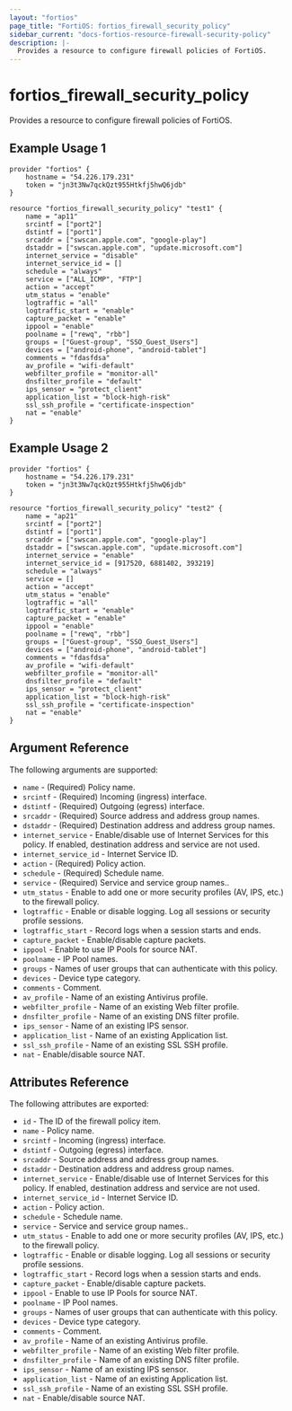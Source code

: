 ```yaml
---
layout: "fortios"
page_title: "FortiOS: fortios_firewall_security_policy"
sidebar_current: "docs-fortios-resource-firewall-security-policy"
description: |-
  Provides a resource to configure firewall policies of FortiOS.
---
```


# fortios_firewall_security_policy
Provides a resource to configure firewall policies of FortiOS.

## Example Usage 1
```hcl
provider "fortios" {
	hostname = "54.226.179.231"
	token = "jn3t3Nw7qckQzt955Htkfj5hwQ6jdb"	
}

resource "fortios_firewall_security_policy" "test1" {
	name = "ap11"
	srcintf = ["port2"]
	dstintf = ["port1"]
	srcaddr = ["swscan.apple.com", "google-play"]    
	dstaddr = ["swscan.apple.com", "update.microsoft.com"]
	internet_service = "disable"
	internet_service_id = []
	schedule = "always"
	service = ["ALL_ICMP", "FTP"]
	action = "accept"	
	utm_status = "enable"
	logtraffic = "all"
	logtraffic_start = "enable"
	capture_packet = "enable"
	ippool = "enable"
	poolname = ["rewq", "rbb"]
	groups = ["Guest-group", "SSO_Guest_Users"]
	devices = ["android-phone", "android-tablet"]
	comments = "fdasfdsa"
	av_profile = "wifi-default"
	webfilter_profile = "monitor-all"
	dnsfilter_profile = "default"
	ips_sensor = "protect_client"
	application_list = "block-high-risk"
	ssl_ssh_profile = "certificate-inspection"
	nat = "enable"
}
```

## Example Usage 2
```hcl
provider "fortios" {
	hostname = "54.226.179.231"
	token = "jn3t3Nw7qckQzt955Htkfj5hwQ6jdb"	
}

resource "fortios_firewall_security_policy" "test2" {
	name = "ap21"
	srcintf = ["port2"]
	dstintf = ["port1"]
	srcaddr = ["swscan.apple.com", "google-play"]    
	dstaddr = ["swscan.apple.com", "update.microsoft.com"]
	internet_service = "enable"
	internet_service_id = [917520, 6881402, 393219]
	schedule = "always"
	service = []
	action = "accept"	
	utm_status = "enable"
	logtraffic = "all"
	logtraffic_start = "enable"
	capture_packet = "enable"
	ippool = "enable"
	poolname = ["rewq", "rbb"]
	groups = ["Guest-group", "SSO_Guest_Users"]
	devices = ["android-phone", "android-tablet"]
	comments = "fdasfdsa"
	av_profile = "wifi-default"
	webfilter_profile = "monitor-all"
	dnsfilter_profile = "default"
	ips_sensor = "protect_client"
	application_list = "block-high-risk"
	ssl_ssh_profile = "certificate-inspection"
	nat = "enable"
}
```

## Argument Reference
The following arguments are supported:
* `name` - (Required) Policy name.
* `srcintf` - (Required) Incoming (ingress) interface.
* `dstintf` - (Required) Outgoing (egress) interface.
* `srcaddr` - (Required) Source address and address group names.
* `dstaddr` - (Required) Destination address and address group names.
* `internet_service` - Enable/disable use of Internet Services for this policy. If enabled, destination address and service are not used.
* `internet_service_id` - Internet Service ID.
* `action` - (Required) Policy action.
* `schedule` - (Required) Schedule name.
* `service` - (Required) Service and service group names..
* `utm_status` - Enable to add one or more security profiles (AV, IPS, etc.) to the firewall policy.
* `logtraffic` - Enable or disable logging. Log all sessions or security profile sessions.
* `logtraffic_start` - Record logs when a session starts and ends.
* `capture_packet` - Enable/disable capture packets.
* `ippool` - Enable to use IP Pools for source NAT.
* `poolname` - IP Pool names.
* `groups` - Names of user groups that can authenticate with this policy. 
* `devices` - Device type category.
* `comments` - Comment.
* `av_profile` - Name of an existing Antivirus profile.
* `webfilter_profile` - Name of an existing Web filter profile.
* `dnsfilter_profile` - Name of an existing DNS filter profile.
* `ips_sensor` - Name of an existing IPS sensor.
* `application_list` - Name of an existing Application list.
* `ssl_ssh_profile` - Name of an existing SSL SSH profile.
* `nat` - Enable/disable source NAT.

## Attributes Reference
The following attributes are exported:
* `id` - The ID of the firewall policy item.
* `name` - Policy name.
* `srcintf` - Incoming (ingress) interface.
* `dstintf` - Outgoing (egress) interface.
* `srcaddr` - Source address and address group names.
* `dstaddr` - Destination address and address group names.
* `internet_service` - Enable/disable use of Internet Services for this policy. If enabled, destination address and service are not used.
* `internet_service_id` - Internet Service ID.
* `action` - Policy action.
* `schedule` - Schedule name.
* `service` - Service and service group names..
* `utm_status` - Enable to add one or more security profiles (AV, IPS, etc.) to the firewall policy.
* `logtraffic` - Enable or disable logging. Log all sessions or security profile sessions.
* `logtraffic_start` - Record logs when a session starts and ends.
* `capture_packet` - Enable/disable capture packets.
* `ippool` - Enable to use IP Pools for source NAT.
* `poolname` - IP Pool names.
* `groups` - Names of user groups that can authenticate with this policy. 
* `devices` - Device type category.
* `comments` - Comment.
* `av_profile` - Name of an existing Antivirus profile.
* `webfilter_profile` - Name of an existing Web filter profile.
* `dnsfilter_profile` - Name of an existing DNS filter profile.
* `ips_sensor` - Name of an existing IPS sensor.
* `application_list` - Name of an existing Application list.
* `ssl_ssh_profile` - Name of an existing SSL SSH profile.
* `nat` - Enable/disable source NAT.

